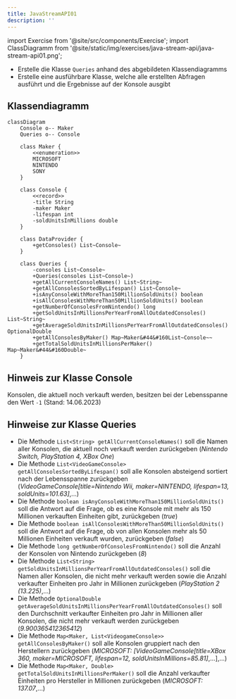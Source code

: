 ```yaml
---
title: JavaStreamAPI01
description: ''
---
```


import Exercise from '@site/src/components/Exercise';
import ClassDiagramm from '@site/static/img/exercises/java-stream-api/java-stream-api01.png';

- Erstelle die Klasse `Queries` anhand des abgebildeten Klassendiagramms
- Erstelle eine ausführbare Klasse, welche alle erstellten Abfragen ausführt und die Ergebnisse auf der Konsole ausgibt

## Klassendiagramm
```mermaid
classDiagram
    Console o-- Maker
    Queries o-- Console

    class Maker {
        <<enumeration>>
        MICROSOFT
        NINTENDO
        SONY
    }

    class Console {
        <<record>>
        -title String
        -maker Maker
        -lifespan int
        -soldUnitsInMillions double
    }

    class DataProvider {
        +getConsoles() List~Console~
    }

    class Queries {
        -consoles List~Console~
        +Queries(consoles List~Console~)
        +getAllCurrentConsoleNames() List~String~
        +getAllConsolesSortedByLifespan() List~Console~
        +isAnyConsoleWithMoreThan150MillionSoldUnits() boolean
        +isAllConsolesWithMoreThan50MillionSoldUnits() boolean
        +getNumberOfConsolesFromNintendo() long
        +getSoldUnitsInMillionsPerYearFromAllOutdatedConsoles() List~String~
        +getAverageSoldUnitsInMillionsPerYearFromAllOutdatedConsoles() OptionalDouble
        +getAllConsolesByMaker() Map~Maker&#44&#160List~Console~~
        +getTotalSoldUnitsInMillionsPerMaker() Map~Maker&#44&#160Double~
    }
```

## Hinweis zur Klasse Console
Konsolen, die aktuell noch verkauft werden, besitzen bei der Lebensspanne den Wert `-1` (Stand: 14.06.2023)

## Hinweise zur Klasse Queries
- Die Methode `List<String> getAllCurrentConsoleNames()` soll die Namen aller Konsolen, die aktuell noch verkauft werden zurückgeben (_Nintendo Switch, PlayStation 4, XBox One_)
- Die Methode `List<VideoGameConsole> getAllConsolesSortedByLifespan()` soll alle Konsolen absteigend sortiert nach der Lebensspanne zurückgeben (_VideoGameConsole\[title=Nintendo Wii, maker=NINTENDO, lifespan=13, soldUnits=101.63]_,...)
- Die Methode `boolean isAnyConsoleWithMoreThan150MillionSoldUnits()` soll die Antwort auf die Frage, ob es eine Konsole mit mehr als 150 Millionen verkauften Einheiten gibt, zurückgeben (_true_)
- Die Methode `boolean isAllConsolesWithMoreThan50MillionSoldUnits()` soll die Antwort auf die Frage, ob von allen Konsolen mehr als 50 Millionen Einheiten verkauft wurden, zurückgeben (_false_)
- Die Methode `long getNumberOfConsolesFromNintendo()` soll die Anzahl der Konsolen von Nintendo zurückgeben (_8_)
- Die Methode `List<String> getSoldUnitsInMillionsPerYearFromAllOutdatedConsoles()` soll die Namen aller Konsolen, die nicht mehr verkauft werden sowie die Anzahl verkaufter Einheiten pro Jahr in Millionen zurückgeben (_PlayStation 2 (13.225)_,...)
- Die Methode `OptionalDouble getAverageSoldUnitsInMillionsPerYearFromAllOutdatedConsoles()` soll den Durchschnitt verkaufter Einheiten pro Jahr in Millionen aller Konsolen, die nicht mehr verkauft werden zurückgeben (_9.900365412365412_)
- Die Methode `Map<Maker, List<VideogameConsole>> getAllConsolesByMaker()` soll alle Konsolen gruppiert nach den Herstellern zurückgeben (_MICROSOFT: \[VideoGameConsole\[title=XBox 360, maker=MICROSOFT, lifespan=12, soldUnitsInMillions=85.81]_,...],...)
- Die Methode `Map<Maker, Double> getTotalSoldUnitsInMillionsPerMaker()` soll die Anzahl verkaufter Einheiten pro Hersteller in Millionen zurückgeben (_MICROSOFT: 137.07_,...)


<Exercise pullRequest="71" branchSuffix="stream-api/01" />
